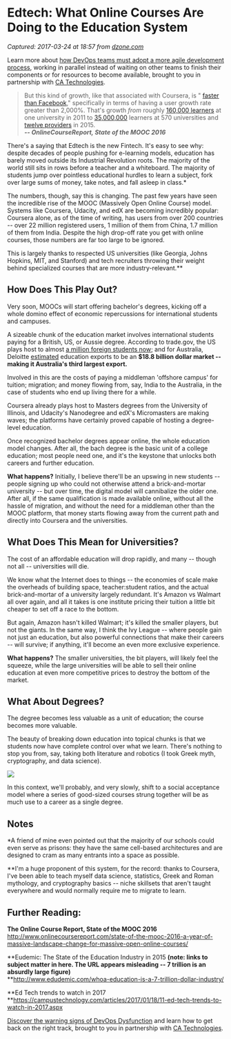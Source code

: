 # Edtech: What Online Courses Are Doing to the Education System

_Captured: 2017-03-24 at 18:57 from [dzone.com](https://dzone.com/articles/edtech-what-online-courses-are-doing-to-the-educat?edition=286910&utm_source=Daily%20Digest&utm_medium=email&utm_campaign=dd%202017-03-24)_

Learn more about [how DevOps teams must adopt a more agile development process](https://dzone.com/go?i=148026&u=https%3A%2F%2Fwww.ca.com%2Fus%2Fcollateral%2Febook%2Fexploring-the-tools-that-make-agile-parallel-development-possible.register.html%3Fmrm%3D540542%26cid%3DNA-DSP-ABUS-ACM-000195-00001285-000000492%26aid%3D00702), working in parallel instead of waiting on other teams to finish their components or for resources to become available, brought to you in partnership with [CA Technologies](https://dzone.com/go?i=148026&u=https%3A%2F%2Fwww.ca.com%2Fus%2Fcollateral%2Febook%2Fexploring-the-tools-that-make-agile-parallel-development-possible.register.html%3Fmrm%3D540542%26cid%3DNA-DSP-ABUS-ACM-000195-00001285-000000492%26aid%3D00702).

> But this kind of growth, like that associated with Coursera, is " [faster than Facebook](http://www.nytimes.com/2012/11/04/education/edlife/massive-open-online-courses-are-multiplying-at-a-rapid-pace.html)," specifically in terms of having a user growth rate greater than 2,000%. That's growth _from_ roughly [160,000 learners](http://www.eurodl.org/materials/contrib/2012/Rodriguez.htm) at one university in 2011 to [35,000,000](http://media.sandhills.com/doc.axd?id=3000097209&p=&ext=pdf&dl=False&wt=False&checksum=H8W7IgUBGaykRj6QTFhHGPQrVqPJ%2fhRv4RV2aM1OXg1ZYFHPDq%2fJXkFMFXbdVaIz9VP0bCRPIAo%3d) learners at 570 universities and [twelve providers](https://infogr.am/_/ToTOVemlQuzA8vYnJf8f) in 2015.   
**_-- OnlineCourseReport, State of the MOOC 2016_**

There's a saying that Edtech is the new Fintech. It's easy to see why: despite decades of people pushing for e-learning models, education has barely moved outside its Industrial Revolution roots. The majority of the world still sits in rows before a teacher and a whiteboard. The majority of students jump over pointless educational hurdles to learn a subject, fork over large sums of money, take notes, and fall asleep in class.*

The numbers, though, say this is changing. The past few years have seen the incredible rise of the MOOC (Massively Open Online Course) model. Systems like Coursera, Udacity, and edX are becoming incredibly popular: Coursera alone, as of the time of writing, has users from over 200 countries -- over 22 million registered users, 1 million of them from China, 1.7 million of them from India. Despite the high drop-off rate you get with online courses, those numbers are far too large to be ignored.

This is largely thanks to respected US universities (like Georgia, Johns Hopkins, MIT, and Stanford) and tech recruiters throwing their weight behind specialized courses that are more industry-relevant.**

## How Does This Play Out?

Very soon, MOOCs will start offering bachelor's degrees, kicking off a whole domino effect of economic repercussions for international students and campuses.

A sizeable chunk of the education market involves international students paying for a British, US, or Aussie degree. According to trade.gov, the US plays host to almost [a million foreign students now](http://trade.gov/topmarkets/pdf/Education_Executive_Summary.pdf); and for Australia, Deloitte [estimated](https://internationaleducation.gov.au/research/research-papers/Documents/ValueInternationalEd.pdf) education exports to be an **$18.8 billion dollar market -- making it Australia's third largest export.**

Involved in this are the costs of paying a middleman 'offshore campus' for tuition; migration; and money flowing from, say, India to the Australia, in the case of students who end up living there for a while.

Coursera already plays host to Masters degrees from the University of Illinois, and Udacity's Nanodegree and edX's Micromasters are making waves; the platforms have certainly proved capable of hosting a degree-level education.

Once recognized bachelor degrees appear online, the whole education model changes. After all, the bach degree is the basic unit of a college education; most people need one, and it's the keystone that unlocks both careers and further education.

**What happens?** Initially, I believe there'll be an upswing in new students -- people signing up who could not otherwise attend a brick-and-mortar university -- but over time, the digital model will cannibalize the older one. After all, if the same qualification is made available online, without all the hassle of migration, and without the need for a middleman other than the MOOC platform, that money starts flowing away from the current path and directly into Coursera and the universities.

## What Does This Mean for Universities? 

The cost of an affordable education will drop rapidly, and many -- though not all -- universities will die.

We know what the Internet does to things -- the economies of scale make the overheads of building space, teacher:student ratios, and the actual brick-and-mortar of a university largely redundant. It's Amazon vs Walmart all over again, and all it takes is one institute pricing their tuition a little bit cheaper to set off a race to the bottom.

But again, Amazon hasn't killed Walmart; it's killed the smaller players, but not the giants. In the same way, I think the Ivy League -- where people gain not just an education, but also powerful connections that make their careers -- will survive; if anything, it'll become an even more exclusive experience.

**What happens?** The smaller universities, the bit players, will likely feel the squeeze, while the large universities will be able to sell their online education at even more competitive prices to destroy the bottom of the market.

## What About Degrees? 

The degree becomes less valuable as a unit of education; the course becomes more valuable.

The beauty of breaking down education into topical chunks is that we students now have complete control over what we learn. There's nothing to stop you from, say, taking both literature and robotics (I took Greek myth, cryptography, and data science).

![](https://cdn-images-1.medium.com/max/800/0*3zyi_woJAIoTp64K.jpg)

In this context, we'll probably, and very slowly, shift to a social acceptance model where a series of good-sized courses strung together will be as much use to a career as a single degree.

## Notes

*A friend of mine even pointed out that the majority of our schools could even serve as prisons: they have the same cell-based architectures and are designed to cram as many entrants into a space as possible.

**I'm a huge proponent of this system, for the record: thanks to Coursera, I've been able to teach myself data science, statistics, Greek and Roman mythology, and cryptography basics -- niche skillsets that aren't taught everywhere and would normally require me to migrate to learn.

## Further Reading:

**The Online Course Report, State of the MOOC 2016**  
<http://www.onlinecoursereport.com/state-of-the-mooc-2016-a-year-of-massive-landscape-change-for-massive-open-online-courses/>

**Eudemic: The State of the Education Industry in 2015 **(note: links to subject matter in here. The URL appears misleading -- 7 trillion is an absurdly large figure)**  
**<http://www.edudemic.com/whoa-education-is-a-7-trillion-dollar-industry/>

**Ed Tech trends to watch in 2017  
**<https://campustechnology.com/articles/2017/01/18/11-ed-tech-trends-to-watch-in-2017.aspx>

[Discover the warning signs of DevOps Dysfunction](https://dzone.com/go?i=148027&u=http%3A%2F%2Ftransform.ca.com%2Fpragmatic-guide-to-devops.html%3Fmrm%3D540542%26cid%3DNA-DSP-ABUS-ACM-000195-00001286-000000493%26aid%3D00702) and learn how to get back on the right track, brought to you in partnership with [CA Technologies](https://dzone.com/go?i=148027&u=http%3A%2F%2Ftransform.ca.com%2Fpragmatic-guide-to-devops.html%3Fmrm%3D540542%26cid%3DNA-DSP-ABUS-ACM-000195-00001286-000000493%26aid%3D00702).
